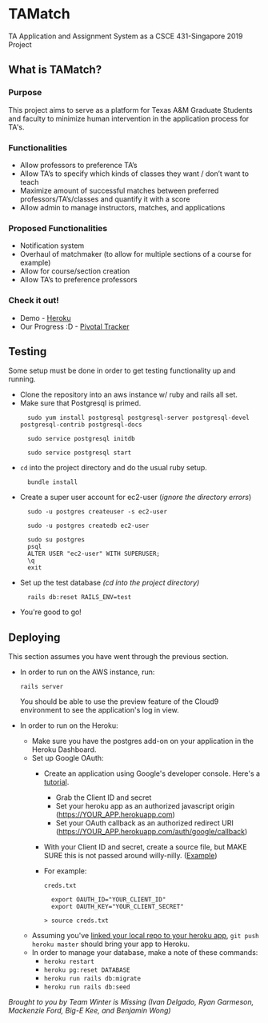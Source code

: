# TAMatch
TA Application and Assignment System as a CSCE 431-Singapore 2019 Project

## What is TAMatch?
### Purpose
This project aims to serve as a platform for Texas A&M Graduate Students and faculty to
minimize human intervention in the application process for TA's.

### Functionalities
- Allow professors to preference TA’s
- Allow TA’s to specify which kinds of classes they want / don’t want to teach
- Maximize amount of successful matches between preferred professors/TA’s/classes and quantify it with a score
- Allow admin to manage instructors, matches, and applications

### Proposed Functionalities
- Notification system
- Overhaul of matchmaker (to allow for multiple sections of a course for example)
- Allow for course/section creation
- Allow TA’s to preference professors

### Check it out!
- Demo - [Heroku](https://young-lowlands-69353.herokuapp.com/)
- Our Progress :D - [Pivotal Tracker](https://www.pivotaltracker.com/n/projects/2234694)

## Testing
Some setup must be done in order to get testing functionality up and running.

- Clone the repository into an aws instance w/ ruby and rails all set.
- Make sure that Postgresql is primed.
  ```
    sudo yum install postgresql postgresql-server postgresql-devel postgresql-contrib postgresql-docs
  ```
  ```
    sudo service postgresql initdb
  ```
  ```
    sudo service postgresql start
  ```
- `cd` into the project directory and do the usual ruby setup.
  ```
    bundle install
  ```
- Create a super user account for ec2-user (_ignore the directory errors_)
  ```
    sudo -u postgres createuser -s ec2-user
  ```
  ```
    sudo -u postgres createdb ec2-user
  ```
  ```
    sudo su postgres
    psql
    ALTER USER "ec2-user" WITH SUPERUSER;
    \q
    exit
  ```
- Set up the test database *(cd into the project directory)*
  ```
    rails db:reset RAILS_ENV=test
  ```
- You're good to go!

## Deploying
This section assumes you have went through the previous section. 

- In order to run on the AWS instance, run:
  ```
  rails server
  ```
  You should be able to use the preview feature of the Cloud9 environment to see the application's log in view.

- In order to run on the Heroku:
  - Make sure you have the postgres add-on on your application in the Heroku Dashboard.
  - Set up Google OAuth:
    - Create an application using Google's developer console. Here's a [tutorial](https://developers.google.com/identity/protocols/OAuth2UserAgent).
      - Grab the Client ID and secret
      - Set your heroku app as an authorized javascript origin (https://YOUR_APP.herokuapp.com)
      - Set your OAuth callback as an authorized redirect URI (https://YOUR_APP.herokuapp.com/auth/google/callback)
    - With your Client ID and secret, create a source file, but MAKE SURE this is not passed around willy-nilly. ([Example](https://stackoverflow.com/questions/19331497/set-environment-variables-from-file-of-key-pair-values))
    - For example:

      `creds.txt`
      ```
        export OAUTH_ID="YOUR_CLIENT_ID"
        export OAUTH_KEY="YOUR_CLIENT_SECRET"
      ```
      ```
      > source creds.txt
      ```
  - Assuming you've [linked your local repo to your heroku app](https://devcenter.heroku.com/articles/git#prerequisites-install-git-and-the-heroku-cli), `git push heroku master` should bring your app to Heroku.
  - In order to manage your database, make a note of these commands:
    - `heroku restart`
    - `heroku pg:reset DATABASE`
    - `heroku run rails db:migrate`
    - `heroku run rails db:seed`
    
*Brought to you by Team Winter is Missing (Ivan Delgado, Ryan Garmeson, Mackenzie Ford, Big-E Kee, and Benjamin Wong)*
